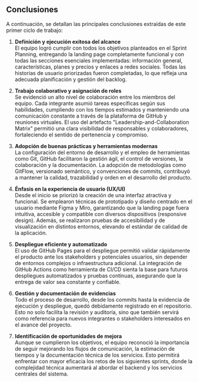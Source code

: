 ## Conclusiones 

A continuación, se detallan las principales conclusiones extraídas de este primer ciclo de trabajo:

1. **Definición y ejecución exitosa del alcance**  
   El equipo logró cumplir con todos los objetivos planteados en el Sprint Planning, entregando la landing page completamente funcional y con todas las secciones esenciales implementadas: información general, características, planes y precios y enlaces a redes sociales. Todas las historias de usuario priorizadas fueron completadas, lo que refleja una adecuada planificación y gestión del backlog.

2. **Trabajo colaborativo y asignación de roles**  
   Se evidenció un alto nivel de colaboración entre los miembros del equipo. Cada integrante asumió tareas específicas según sus habilidades, cumpliendo con los tiempos estimados y manteniendo una comunicación constante a través de la plataforma de GitHub y reuniones virtuales. El uso del artefacto "Leadership-and-Collaboration Matrix" permitió una clara visibilidad de responsables y colaboradores, fortaleciendo el sentido de pertenencia y compromiso.

3. **Adopción de buenas prácticas y herramientas modernas**  
   La configuración del entorno de desarrollo y el empleo de herramientas como Git, GitHub facilitaron la gestión ágil, el control de versiones, la colaboración y la documentación. La adopción de metodologías como GitFlow, versionado semántico, y convenciones de commits, contribuyó a mantener la calidad, trazabilidad y orden en el desarrollo del producto.

4. **Énfasis en la experiencia de usuario (UX/UI)**  
   Desde el inicio se priorizó la creación de una interfaz atractiva y funcional. Se emplearon técnicas de prototipado y diseño centrado en el usuario mediante Figma y Miro, garantizando que la landing page fuera intuitiva, accesible y compatible con diversos dispositivos (responsive design). Además, se realizaron pruebas de accesibilidad y de visualización en distintos entornos, elevando el estándar de calidad de la aplicación.

5. **Despliegue eficiente y automatizado**  
   El uso de GitHub Pages para el despliegue permitió validar rápidamente el producto ante los stakeholders y potenciales usuarios, sin depender de entornos complejos o infraestructura adicional. La integración de GitHub Actions como herramienta de CI/CD sienta la base para futuros despliegues automatizados y pruebas continuas, asegurando que la entrega de valor sea constante y confiable.

6. **Gestión y documentación de evidencias**  
   Todo el proceso de desarrollo, desde los commits hasta la evidencia de ejecución y despliegue, quedó debidamente registrado en el repositorio. Esto no solo facilita la revisión y auditoría, sino que también servirá como referencia para nuevos integrantes o stakeholders interesados en el avance del proyecto.

7. **Identificación de oportunidades de mejora**  
   Aunque se cumplieron los objetivos, el equipo reconoció la importancia de seguir mejorando los flujos de comunicación, la estimación de tiempos y la documentación técnica de los servicios. Esto permitirá enfrentar con mayor eficacia los retos de los siguientes sprints, donde la complejidad técnica aumentará al abordar el backend y los servicios centrales del sistema.


